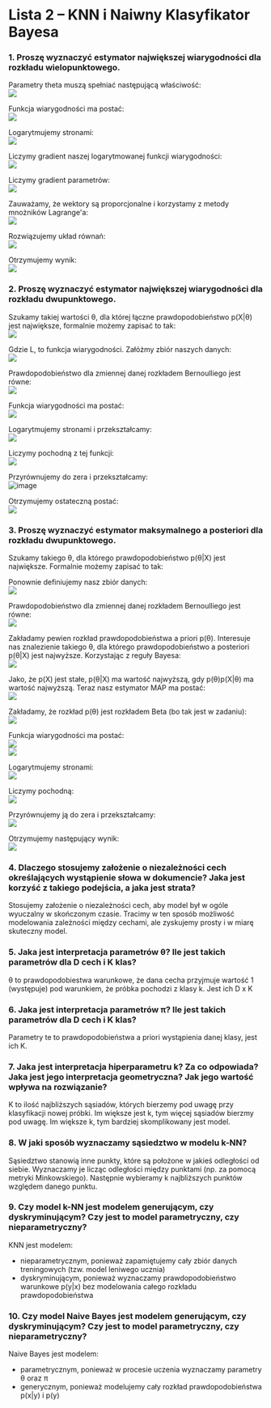 
# Lista 2 – KNN i Naiwny Klasyfikator Bayesa


### 1.  Proszę wyznaczyć estymator największej wiarygodności dla rozkładu wielopunktowego.
Parametry theta muszą spełniać następującą właściwość:
<br>
![](https://cdn.mathpix.com/snip/images/6PK4NKJztYKbWMH9h-cKMPwA3qcGODP_bPJ-GV4-MnQ.original.fullsize.png)

Funkcja wiarygodności ma postać:
<br>
![](https://cdn.mathpix.com/snip/images/ms5BhYehRcFLpmwSslC0DeEr_PGftaNuUj_4u6oofjE.original.fullsize.png)

Logarytmujemy stronami:
<br>
![](https://cdn.mathpix.com/snip/images/um68ipM9zYMAA-26DlOT6gbNO2_uuv73R6xQe7FpBQI.original.fullsize.png)

Liczymy gradient naszej logarytmowanej funkcji wiarygodności:
<br>
![](https://cdn.mathpix.com/snip/images/gCudG_mw1HQtYiXcTMTNBKt5X0Q5KZGXb2WbBLy08sM.original.fullsize.png)

Liczymy gradient parametrów:
<br>
![](https://cdn.mathpix.com/snip/images/502G8pHdklWF0k0bQLOzvaky6BWxy3SdAzqI_dgAKhM.original.fullsize.png)

Zauważamy, że wektory są proporcjonalne i korzystamy z metody mnożników Lagrange'a:
<br>
![](https://cdn.mathpix.com/snip/images/TYu8Tg3gEwGFAmWrVzKFY27U49KCUTpfJUxXppWB5gY.original.fullsize.png)

Rozwiązujemy układ równań:
<br>
![](https://cdn.mathpix.com/snip/images/cLrhtNfLEXas63UKbrTZwX2WQLRKCQOwxoSyVfnirKA.original.fullsize.png)

Otrzymujemy wynik:
<br>
![](https://cdn.mathpix.com/snip/images/IU58c7BK3X5ofrDJhP6oam8zeHrdB_CAm0alBXm3ga0.original.fullsize.png)



### 2.  Proszę wyznaczyć estymator największej wiarygodności dla rozkładu dwupunktowego.
Szukamy takiej wartości θ, dla której łączne prawdopodobieństwo p(X|θ) jest największe, formalnie możemy zapisać to tak:
<br>
![](https://cdn.mathpix.com/snip/images/LSH22umxMxH9sUsa0tUlJxN7Cej8LMxKC9zwTSPVQFo.original.fullsize.png)

Gdzie L, to funkcja wiarygodności.
Załóżmy zbiór naszych danych:
<br>
![](https://cdn.mathpix.com/snip/images/UiwJ3alsXdW-JiuYtURVKcNMrBZpf9i9NR94s0E4xyw.original.fullsize.png)

Prawdopodobieństwo dla zmiennej danej rozkładem Bernoulliego jest równe:
<br>
![](https://cdn.mathpix.com/snip/images/KQkbzyg_FIGdK_eDSkI8zc9YNP9TTgN5x_9F7Gu6UOk.original.fullsize.png)

Funkcja wiarygodności ma postać:
<br>
![](https://cdn.mathpix.com/snip/images/eQmrmE9KVDB1fPeF_XcYPkMnEKoVziMLIqipx_EqA68.original.fullsize.png)

Logarytmujemy stronami i przekształcamy:
<br>
![](https://cdn.mathpix.com/snip/images/xMKJbOkm5g72JTsorH_40xTxNZJBLeCGG9EgbRZUJro.original.fullsize.png)

Liczymy pochodną z tej funkcji:
<br>
![](https://cdn.mathpix.com/snip/images/wU41HTzPxyDnHpSZN8gxnw7Hcny3ARIiX1qBx05KMlY.original.fullsize.png)

Przyrównujemy do zera i przekształcamy:
<br>
![image](https://cdn.mathpix.com/snip/images/BVaKpHWkfIWfYUCVqW4VXU31PqhpbyugSHGDgIk3tYE.original.fullsize.png)


Otrzymujemy ostateczną postać:
<br>
![](https://cdn.mathpix.com/snip/images/878FBIMtZsJeFU7cuBEIgva8wIEK9-yrxs7GtKslYyI.original.fullsize.png)


### 3.  Proszę wyznaczyć estymator maksymalnego a posteriori dla rozkładu dwupunktowego.
Szukamy takiego θ, dla którego prawdopodobieństwo p(θ|X) jest największe. Formalnie możemy zapisać to tak:
<br>


Ponownie definiujemy nasz zbiór danych:
<br>
![](https://cdn.mathpix.com/snip/images/UiwJ3alsXdW-JiuYtURVKcNMrBZpf9i9NR94s0E4xyw.original.fullsize.png)

Prawdopodobieństwo dla zmiennej danej rozkładem Bernoulliego jest równe:
<br>
![](https://cdn.mathpix.com/snip/images/KQkbzyg_FIGdK_eDSkI8zc9YNP9TTgN5x_9F7Gu6UOk.original.fullsize.png)

Zakładamy pewien rozkład prawdopodobieństwa a priori p(θ).
Interesuje nas znalezienie takiego θ, dla którego prawdopodobieństwo a posteriori p(θ|X) jest najwyższe. Korzystając z reguły Bayesa:
<br>
![](https://cdn.mathpix.com/snip/images/fGz89rgSRHyvGQSv4F9SPGDmWlRt23ebsS8VNMw9toA.original.fullsize.png)

Jako, że p(X) jest stałe, p(θ|X) ma wartość najwyższą, gdy p(θ)p(X|θ) ma wartość najwyższą. Teraz nasz estymator MAP ma postać:
<br>
![](https://cdn.mathpix.com/snip/images/PpcSdIADIO_cTFUsQE9DeOAb7MD4miCqzjo9Ewskx38.original.fullsize.png)


Zakładamy, że rozkład p(θ) jest rozkładem Beta (bo tak jest w zadaniu):
<br>
![](https://cdn.mathpix.com/snip/images/AC-O1SnTipbLzYB3XyLYAE7QA-XySTrF3XZJ7Rexsx0.original.fullsize.png)

Funkcja wiarygodności ma postać:
<br>
![](https://cdn.mathpix.com/snip/images/C3Y5Ys5CsFH5CKKK4w48uqOnqnhPSRLoJly19AWJtRQ.original.fullsize.png)
<br>
![](https://cdn.mathpix.com/snip/images/dYv6anLRKxBF5BSup79r_OvpzeUUUx8j9gSD1oqAN3w.original.fullsize.png)

Logarytmujemy stronami:
<br>
![](https://cdn.mathpix.com/snip/images/lHnzp6ezzfcwxMUNcqw1Nk3KKR_iEgDepBbAIixmv14.original.fullsize.png)


Liczymy pochodną:
<br>
![](https://cdn.mathpix.com/snip/images/bQEC6ZOEyfvknpbnNUYgg_yLiXsxDPieiOd0ctLDA7Q.original.fullsize.png)

Przyrównujemy ją do zera i przekształcamy:
<br>
![](https://cdn.mathpix.com/snip/images/rNYGsl4rrmMcS57V_Xi7esjOAXd0zb6yJFf8hqeh7Zg.original.fullsize.png)

Otrzymujemy następujący wynik:
<br>
![](https://cdn.mathpix.com/snip/images/euCJmQ0MOiPZhO7UOxeJCmikXAi_qVGEgqml0Lnc1yk.original.fullsize.png)

### 4.  Dlaczego stosujemy założenie o niezależności cech określających wystąpienie słowa w dokumencie? Jaka jest korzyść z takiego podejścia, a jaka jest strata?
Stosujemy założenie o niezależności cech, aby model był w ogóle wyuczalny w skończonym czasie.
Tracimy w ten sposób możliwość modelowania zależności między cechami, ale zyskujemy prosty i w miarę skuteczny model.


### 5.  Jaka jest interpretacja parametrów θ? Ile jest takich parametrów dla D cech i K klas?
θ to prawdopodobiestwa warunkowe, że dana cecha przyjmuje wartość 1 (występuje) pod warunkiem, że próbka pochodzi z klasy k.
Jest ich D x K


### 6.  Jaka jest interpretacja parametrów π? Ile jest takich parametrów dla D cech i K klas?
Parametry te to prawdopodobieństwa a priori wystąpienia danej klasy, jest ich K.


### 7.  Jaka jest interpretacja hiperparametru k? Za co odpowiada? Jaka jest jego interpretacja geometryczna? Jak jego wartość wpływa na rozwiązanie?
K to ilość najbliższych sąsiadów, których bierzemy pod uwagę przy klasyfikacji nowej próbki.
Im większe jest k, tym więcej sąsiadów bierzmy pod uwagę. 
Im większe k, tym bardziej skomplikowany jest model.


### 8.  W jaki sposób wyznaczamy sąsiedztwo w modelu k-NN?
Sąsiedztwo stanowią inne punkty, które są położone w jakieś odległości od siebie. Wyznaczamy je licząc odległości między punktami 
(np. za pomocą metryki Minkowskiego). Następnie wybieramy k najbliższych punktów względem danego punktu. 

### 9.  Czy model k-NN jest modelem generującym, czy dyskryminującym? Czy jest to model parametryczny, czy nieparametryczny?
KNN jest modelem: 
* nieparametrycznym, ponieważ zapamiętujemy cały zbiór danych treningowych (tzw. model leniwego ucznia)
* dyskryminującym, ponieważ wyznaczamy prawdopodobieństwo warunkowe p(y|x) bez modelowania całego rozkładu prawdopodobieństwa

### 10.  Czy model Naive Bayes jest modelem generującym, czy dyskryminującym? Czy jest to model parametryczny, czy nieparametryczny?
Naive Bayes jest modelem: 
* parametrycznym, ponieważ w procesie uczenia wyznaczamy parametry θ oraz π
* generycznym, ponieważ modelujemy cały rozkład prawdopodobieństwa p(x|y) i p(y)
